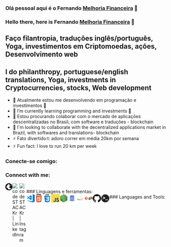 ### Olá pessoal aqui é o Fernando [Melhoria Financeira][website] 👋
### Hello there, here is Fernando [Melhoria Financeira][website] 👋


## Faço filantropia, traduções inglês/português, Yoga, investimentos em Criptomoedas, ações, Desenvolvimento web 
## I do philanthropy, portuguese/english translations, Yoga, investments in Cryptocurrencies, stocks, Web development

- 🌱 Atualmente estou me desenvolvendo em programação e investimentos 🤣
- 🌱 I’m currently learning programming and investments 🤣
- 👯 Estou procurando colaborar com o mercado de aplicações descentralizadas no Brasil, com software e traduções - blockchain
- 👯 I'm looking to collaborate with the decentralized applications market in Brazil, with softwares and translations- blockchain
- ⚡ Fato divertido:t: adoro correr em média 20km por semana
- ⚡ Fun fact: I love to run 20 km per week

### Conecte-se comigo:
### Connect with me:

[<img align="left" alt="melhoriafinanceira.com.br" width="22px" src="https://raw.githubusercontent.com/iconic/open-iconic/master/svg/globe.svg" />][website]
[<img align="left" alt="codeSTACKr | LinkedIn" width="22px" src="https://cdn.jsdelivr.net/npm/simple-icons@v3/icons/linkedin.svg" />][linkedin]
[<img align="left" alt="codeSTACKr | Instagram" width="22px" src="https://cdn.jsdelivr.net/npm/simple-icons@v3/icons/instagram.svg" />][instagram]

<br>
### Linguagens e ferramentas: <br>
### Languages and Tools:


<img align="left" alt="Visual Studio Code" width="26px" src="https://raw.githubusercontent.com/github/explore/80688e429a7d4ef2fca1e82350fe8e3517d3494d/topics/visual-studio-code/visual-studio-code.png" />
<img align="left" alt="HTML5" width="26px" src="https://raw.githubusercontent.com/github/explore/80688e429a7d4ef2fca1e82350fe8e3517d3494d/topics/html/html.png" />
<img align="left" alt="CSS3" width="26px" src="https://raw.githubusercontent.com/github/explore/80688e429a7d4ef2fca1e82350fe8e3517d3494d/topics/css/css.png" />
<img align="left" alt="JavaScript" width="26px" src="https://raw.githubusercontent.com/github/explore/80688e429a7d4ef2fca1e82350fe8e3517d3494d/topics/javascript/javascript.png" />
<img align="left" alt="Node.js" width="26px" src="https://raw.githubusercontent.com/github/explore/80688e429a7d4ef2fca1e82350fe8e3517d3494d/topics/nodejs/nodejs.png" />
<img align="left" alt="SQL" width="26px" src="https://raw.githubusercontent.com/github/explore/80688e429a7d4ef2fca1e82350fe8e3517d3494d/topics/sql/sql.png" />
<img align="left" alt="MySQL" width="26px" src="https://raw.githubusercontent.com/github/explore/80688e429a7d4ef2fca1e82350fe8e3517d3494d/topics/mysql/mysql.png" />
<img align="left" alt="Git" width="26px" src="https://raw.githubusercontent.com/github/explore/80688e429a7d4ef2fca1e82350fe8e3517d3494d/topics/git/git.png" />
<img align="left" alt="GitHub" width="26px" src="https://raw.githubusercontent.com/github/explore/78df643247d429f6cc873026c0622819ad797942/topics/github/github.png" />
<img align="left" alt="Terminal" width="26px" src="https://raw.githubusercontent.com/github/explore/80688e429a7d4ef2fca1e82350fe8e3517d3494d/topics/terminal/terminal.png" />








[website]: https://melhoriafinanceira.com.br
[instagram]: https://www.instagram.com/fernand0.pinheiro/
[linkedin]: https://www.linkedin.com/in/fernando-pinheiro-52253627/
[facebook]: https://www.facebook.com/melhoriafinanceira/

